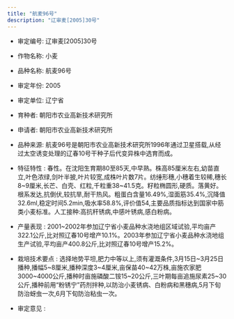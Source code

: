 ```yaml
---
title: "航麦96号"
description: "辽审麦[2005]30号"
---
```

* 审定编号:  辽审麦[2005]30号

*  作物名称:  小麦

*  品种名称:  航麦96号

*  审定年份:  2005

*  审定单位:  辽宁省

* 育种者:  朝阳市农业高新技术研究所

*  申请者:  朝阳市农业高新技术研究所

*  品种来源:  航麦96号是朝阳市农业高新技术研究所1996年通过卫星搭载,从经过太空诱变处理的辽春10号干种子后代变异株中选育而成。

*  特征特性 : 
春性。在沈阳生育期80至85天,中早熟。株高85厘米左右,幼苗直立,叶色浓绿,剑叶半披,叶片较宽,成株叶片数7片。纺缍形穗,小穗着生较稀,穗长8~9厘米,长芒、白壳、红粒,千粒重38~41.5克。籽粒椭圆形,硬质。落黄好。根系发达,抗倒伏,较抗旱,耐干热风。粗蛋白含量16.49%,湿面筋35.4%,沉降值32.6ml,稳定时间5.2min,吸水率58.8%,评价值54,主要品质指标达到国家中筋类小麦标准。人工接种:高抗秆锈病,中感叶锈病,感白粉病。
 
*  产量表现 : 
2001~2002年参加辽宁省小麦品种水浇地组区域试验,平均亩产322.1公斤,比对照辽春10号增产10.1%。2003年参加辽宁省小麦品种水浇地组生产试验,平均亩产400.8公斤,比对照辽春10号增产15.2%。

*  栽培技术要点 : 
选择地势平坦,肥力中等以上,须有灌溉条件,3月15日~3月25日播种,播幅5~8厘米,播种深度3~4厘米,亩保苗40~42万株,亩施农家肥3000~4000公斤,播种时亩施磷酸二铵15~20公斤,三叶期每亩追施尿素25~30公斤,播种前用“粉锈宁”药剂拌种,以防治小麦锈病、白粉病和黑穗病,5月下旬防治蚜虫一次,6月下旬防治粘虫一次。

*  审定意见 : 

